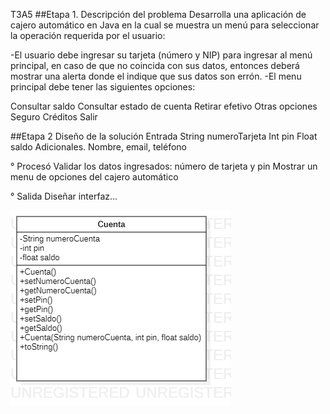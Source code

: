 T3A5
##Etapa 1. Descripción del problema 
Desarrolla una aplicación de cajero automático en Java en la cual se muestra un menú  para seleccionar la operación requerida por el usuario:

-El usuario debe ingresar su tarjeta (número y NIP) para ingresar al  menú principal, en caso de que no coincida con sus datos, entonces deberá mostrar una alerta donde el indique que sus datos son errón.
-El menu principal debe tener las siguientes opciones:

Consultar saldo
Consultar estado de cuenta
Retirar efetivo
Otras opciones
Seguro
Créditos
Salir

##Etapa 2 Diseño de la solución
Entrada 
  String numeroTarjeta
  Int pin
  Float saldo
  Adicionales. Nombre, email, teléfono

° Procesó 
Validar los datos ingresados: número de tarjeta y pin
Mostrar un menu de opciones del cajero automático

° Salida
Diseñar interfaz...

![](https://github.com/garciaamonet/T3A5-1/blob/main/CUENTA.png)

